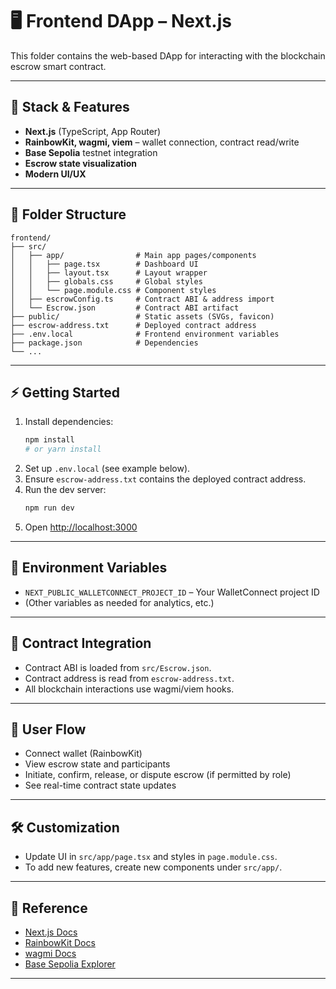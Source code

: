 # 🖥 Frontend DApp – Next.js

This folder contains the web-based DApp for interacting with the blockchain escrow smart contract.

---

## 🚀 Stack & Features

- **Next.js** (TypeScript, App Router)
- **RainbowKit, wagmi, viem** – wallet connection, contract read/write
- **Base Sepolia** testnet integration
- **Escrow state visualization**
- **Modern UI/UX**

---

## 📂 Folder Structure

```
frontend/
├── src/
│   ├── app/                # Main app pages/components
│   │   ├── page.tsx        # Dashboard UI
│   │   ├── layout.tsx      # Layout wrapper
│   │   ├── globals.css     # Global styles
│   │   └── page.module.css # Component styles
│   ├── escrowConfig.ts     # Contract ABI & address import
│   └── Escrow.json         # Contract ABI artifact
├── public/                 # Static assets (SVGs, favicon)
├── escrow-address.txt      # Deployed contract address
├── .env.local              # Frontend environment variables
├── package.json            # Dependencies
└── ...
```

---

## ⚡️ Getting Started

1. Install dependencies:
   ```bash
   npm install
   # or yarn install
   ```
2. Set up `.env.local` (see example below).
3. Ensure `escrow-address.txt` contains the deployed contract address.
4. Run the dev server:
   ```bash
   npm run dev
   ```
5. Open [http://localhost:3000](http://localhost:3000)

---

## 🔑 Environment Variables

- `NEXT_PUBLIC_WALLETCONNECT_PROJECT_ID` – Your WalletConnect project ID
- (Other variables as needed for analytics, etc.)

---

## 🔗 Contract Integration

- Contract ABI is loaded from `src/Escrow.json`.
- Contract address is read from `escrow-address.txt`.
- All blockchain interactions use wagmi/viem hooks.

---

## 👤 User Flow

- Connect wallet (RainbowKit)
- View escrow state and participants
- Initiate, confirm, release, or dispute escrow (if permitted by role)
- See real-time contract state updates

---

## 🛠 Customization

- Update UI in `src/app/page.tsx` and styles in `page.module.css`.
- To add new features, create new components under `src/app/`.

---

## 📄 Reference

- [Next.js Docs](https://nextjs.org/docs)
- [RainbowKit Docs](https://rainbowkit.com/docs)
- [wagmi Docs](https://wagmi.sh/docs)
- [Base Sepolia Explorer](https://sepolia.basescan.org)

---
